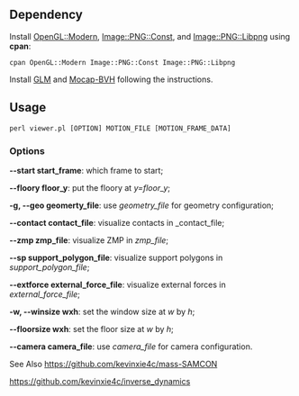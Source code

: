 ## Dependency
Install [OpenGL::Modern](https://metacpan.org/pod/OpenGL::Modern), [Image::PNG::Const](https://metacpan.org/pod/Image::PNG::Const), and [Image::PNG::Libpng](https://metacpan.org/pod/Image::PNG::Libpng) using __cpan__:
```
cpan OpenGL::Modern Image::PNG::Const Image::PNG::Libpng
```
Install [GLM](https://github.com/kevinxie4c/GLM) and [Mocap-BVH](https://github.com/kevinxie4c/Mocap-BVH) following the instructions.

## Usage
```
perl viewer.pl [OPTION] MOTION_FILE [MOTION_FRAME_DATA] 
```
### Options
**--start start_frame**: which frame to start;

**--floory floor_y**: put the floory at _y=floor_y_;

**-g, --geo geomerty_file**: use _geometry_file_ for geometry configuration;

**--contact contact_file**: visualize contacts in _contact_file;

**--zmp zmp_file**: visualize ZMP in _zmp_file_;

**--sp support_polygon_file**: visualize support polygons in _support_polygon_file_;

**--extforce external_force_file**: visualize external forces in _external_force_file_;

**-w, --winsize wxh**: set the window size at _w_ by _h_;

**--floorsize wxh**: set the floor size at _w_ by _h_;

**--camera camera_file**: use _camera_file_ for camera configuration.

See Also
https://github.com/kevinxie4c/mass-SAMCON

https://github.com/kevinxie4c/inverse_dynamics
